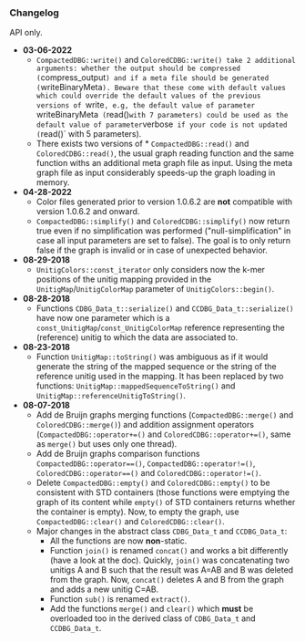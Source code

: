 ### Changelog

API only.

* **03-06-2022**
	* `CompactedDBG::write()` and `ColoredCDBG::write() take 2 additional arguments: whether the output should be compressed (`compress_output`) and if a meta file should be generated (`writeBinaryMeta`). Beware that these come with default values which could override the default values of the previous versions of `write`, e.g, the default value of parameter `writeBinaryMeta` (`read()` with 7 parameters) could be used as the default value of parameter `verbose` if your code is not updated (`read()` with 5 parameters).
	* There exists two versions of * `CompactedDBG::read()` and `ColoredCDBG::read()`, the usual graph reading function and the same function withs an additional meta graph file as input. Using the meta graph file as input considerably speeds-up the graph loading in memory.
* **04-28-2022**
	* Color files generated prior to version 1.0.6.2 are **not** compatible with version 1.0.6.2 and onward.
	* `CompactedDBG::simplify()` and `ColoredCDBG::simplify()` now return true even if no simplification was performed ("null-simplification" in case all input parameters are set to false). The goal is to only return false if the graph is invalid or in case of unexpected behavior. 
* **08-29-2018**
	* `UnitigColors::const_iterator` only considers now the k-mer positions of the unitig mapping provided in the `UnitigMap`/`UnitigColorMap` parameter of `UnitigColors::begin()`.
* **08-28-2018**
	* Functions `CDBG_Data_t::serialize()` and `CCDBG_Data_t::serialize()` have now one parameter which is a `const_UnitigMap`/`const_UnitigColorMap` reference representing the (reference) unitig to which the data are associated to.
* **08-23-2018**
	* Function `UnitigMap::toString()` was ambiguous as if it would generate the string of the mapped sequence or the string of the reference unitig used in the mapping. It has been replaced by two functions: `UnitigMap::mappedSequenceToString()` and `UnitigMap::referenceUnitigToString()`.
* **08-07-2018**
	* Add de Bruijn graphs merging functions (`CompactedDBG::merge()` and `ColoredCDBG::merge()`) and addition assignment operators (`CompactedDBG::operator+=()` and `ColoredCDBG::operator+=()`, same as `merge()` but uses only one thread).
	* Add de Bruijn graphs comparison functions `CompactedDBG::operator==()`, `CompactedDBG::operator!=()`, `ColoredCDBG::operator==()` and `ColoredCDBG::operator!=()`.
	* Delete `CompactedDBG::empty()` and `ColoredCDBG::empty()` to be consistent with STD containers (those functions were emptying the graph of its content while `empty()` of STD containers returns whether the container is empty). Now, to empty the graph, use `CompactedDBG::clear()` and `ColoredCDBG::clear()`.
    * Major changes in the abstract class `CDBG_Data_t` and `CCDBG_Data_t`:
    	* All the functions are now **non**-static.
    	* Function `join()` is renamed `concat()` and works a bit differently (have a look at the doc). Quickly, `join()` was concatenating two unitigs A and B such that the result was A=AB and B was deleted from the graph. Now, `concat()` deletes A and B from the graph and adds a new unitig C=AB.
    	* Function `sub()` is renamed `extract()`.
    	* Add the functions `merge()` and `clear()` which **must** be overloaded too in the derived class of `CDBG_Data_t` and `CCDBG_Data_t`.
